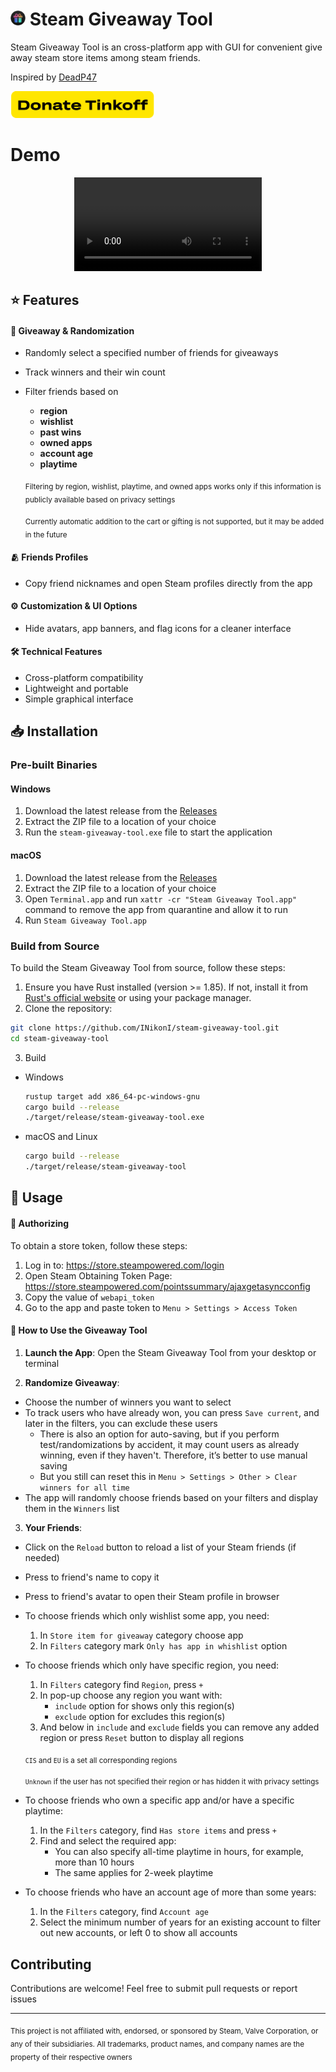 # <img src="assets/icons/icon.png" width="24"> Steam Giveaway Tool

Steam Giveaway Tool is an cross-platform app with GUI for convenient give away steam store items among steam friends.

Inspired by [DeadP47](https://t.me/deadp47gaymer/28300)

<a href="https://www.tinkoff.ru/rm/r_IyhoQQIETG.clGaATqxKK/1Qkhh56044">
  <img src="assets/buttons/tinkoff.png" width="230">
</a>

# Demo

<div align="center">
  <video src="https://github.com/user-attachments/assets/22f9850c-7414-4f6c-b9ab-cbb9b32f48ec" type="video/mp4"></video>
</div>

## ⭐ Features

#### 🎉 **Giveaway & Randomization**
- Randomly select a specified number of friends for giveaways
- Track winners and their win count
- Filter friends based on 
  - **region**
  - **wishlist**
  - **past wins**
  - **owned apps**
  - **account age**
  - **playtime**

  <sub>Filtering by region, wishlist, playtime, and owned apps works only if this information is publicly available based on privacy settings</sub>

  <sub>Currently automatic addition to the cart or gifting is not supported, but it may be added in the future</sub>

#### 🫂 **Friends Profiles**
- Copy friend nicknames and open Steam profiles directly from the app 

#### ⚙️ **Customization & UI Options**
- Hide avatars, app banners, and flag icons for a cleaner interface

#### 🛠 **Technical Features**
- Cross-platform compatibility
- Lightweight and portable
- Simple graphical interface

## 📥 Installation

### Pre-built Binaries

#### Windows

1. Download the latest release from the [Releases](https://github.com/INikonI/steam-giveaway-tool/releases)
2. Extract the ZIP file to a location of your choice
3. Run the `steam-giveaway-tool.exe` file to start the application

#### macOS

1. Download the latest release from the [Releases](https://github.com/INikonI/steam-giveaway-tool/releases)
2. Extract the ZIP file to a location of your choice
3. Open `Terminal.app` and run `xattr -cr "Steam Giveaway Tool.app"` command to remove the app from quarantine and allow it to run
4. Run `Steam Giveaway Tool.app`
   
### Build from Source

To build the Steam Giveaway Tool from source, follow these steps:

1. Ensure you have Rust installed (version >= 1.85). If not, install it from [Rust's official website](https://www.rust-lang.org/tools/install) or using your package manager.
2. Clone the repository:
```bash
git clone https://github.com/INikonI/steam-giveaway-tool.git
cd steam-giveaway-tool
```
3. Build 

- Windows
  ```bash
  rustup target add x86_64-pc-windows-gnu
  cargo build --release
  ./target/release/steam-giveaway-tool.exe
  ```

- macOS and Linux
  ```bash
  cargo build --release
  ./target/release/steam-giveaway-tool
  ```

## 🚀 Usage

#### 🔑 Authorizing

To obtain a store token, follow these steps:

1. Log in to: https://store.steampowered.com/login
2. Open Steam Obtaining Token Page: https://store.steampowered.com/pointssummary/ajaxgetasyncconfig
3. Copy the value of `webapi_token`
4. Go to the app and paste token to `Menu > Settings > Access Token`

#### 🔄 How to Use the Giveaway Tool

1. **Launch the App**: Open the Steam Giveaway Tool from your desktop or terminal

2. **Randomize Giveaway**:
- Choose the number of winners you want to select
- To track users who have already won, you can press `Save current`, and later in the filters, you can exclude these users
  - There is also an option for auto-saving, but if you perform test/randomizations by accident, it may count users as already winning, even if they haven't. Therefore, it’s better to use manual saving
  - But you still can reset this in `Menu > Settings > Other > Clear winners for all time`
- The app will randomly choose friends based on your filters and display them in the `Winners` list

3. **Your Friends**: 
- Click on the `Reload` button to reload a list of your Steam friends (if needed)
- Press to friend's name to copy it
- Press to friend's avatar to open their Steam profile in browser 
- To choose friends which only wishlist some app, you need:
  1. In `Store item for giveaway` category choose app
  2. In `Filters` category mark `Only has app in whishlist` option
- To choose friends which only have specific region, you need:
  1. In `Filters` category find `Region`, press `+`
  2. In pop-up choose any region you want with:
      - `include` option for shows only this region(s)
      - `exclude` option for excludes this region(s)
  3. And below in `include` and `exclude` fields you can remove any added region or press `Reset` button to display all regions

    <sub>`CIS` and `EU` is a set all corresponding regions</sub>

    <sub>`Unknown` if the user has not specified their region or has hidden it with privacy settings</sub>
- To choose friends who own a specific app and/or have a specific playtime:
  1. In the `Filters` category, find `Has store items` and press `+`
  2. Find and select the required app:
      - You can also specify all-time playtime in hours, for example, more than 10 hours
      - The same applies for 2-week playtime
- To choose friends who have an account age of more than some years:
  1. In the `Filters` category, find `Account age`
  2. Select the minimum number of years for an existing account to filter out new accounts, or left 0 to show all accounts

## Contributing

Contributions are welcome! Feel free to submit pull requests or report issues

---
<sub>This project is not affiliated with, endorsed, or sponsored by Steam, Valve Corporation, or any of their subsidiaries. All trademarks, product names, and company names are the property of their respective owners</sub>
